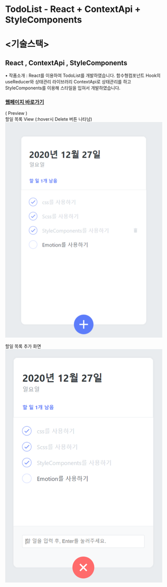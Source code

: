 # TodoList - React + ContextApi + StyleComponents

# <기술스택>
## React , ContextApi , StyleComponents

•	작품소개 : React를 이용하여 TodoList를 개발하였습니다. 
            함수형컴포넌트 Hook의 useReducer와 상태관리 라이브러리 ContextApi로 상태관리를 하고 
            StyleComponents를 이용해 스타일을 입혀서 개발하였습니다.

### [웹페이지 바로가기](https://wondonghwi.github.io/React_TodoList_styleComponents_Context/)

( Preview ) <br/>
할일 목록 View (:hover시 Delete 버튼 나타남)<br />
![](image/TodoListView.PNG)

할일 목록 추가 화면<br />
![](image/TodoListInput.PNG)
